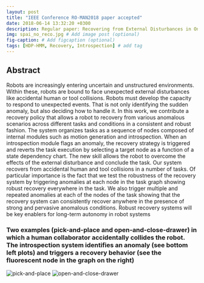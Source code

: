 ```yaml
---
layout: post
title: "IEEE Conference RO-MAN2018 paper accepted"
date: 2018-06-14 13:32:20 +0300
description: Regular paper: Recovering from External Disturbances in Online Manipulation through State-Dependent Revertive Recovery Policies
img: spai_no_reco.jpg # Add image post (optional)
fig-caption: # Add figcaption (optional)
tags: [HDP-HMM, Recovery, Introspection] # add tag
---
```

## Abstract
Robots are increasingly entering uncertain and unstructured environments. Within these, robots are bound to
face unexpected external disturbances like accidental human
or tool collisions. Robots must develop the capacity to respond
to unexpected events. That is not only identifying the sudden
anomaly, but also deciding how to handle it. In this work, we
contribute a recovery policy that allows a robot to recovery
from various anomalous scenarios across different tasks and
conditions in a consistent and robust fashion. The system
organizes tasks as a sequence of nodes composed of internal
modules such as motion generation and introspection. When an
introspection module flags an anomaly, the recovery strategy is
triggered and reverts the task execution by selecting a target
node as a function of a state dependency chart. The new
skill allows the robot to overcome the effects of the external
disturbance and conclude the task. Our system recovers from
accidental human and tool collisions in a number of tasks. Of
particular importance is the fact that we test the robustness
of the recovery system by triggering anomalies at each node
in the task graph showing robust recovery everywhere in the
task. We also trigger multiple and repeated anomalies at each
of the nodes of the task showing that the recovery system
can consistently recover anywhere in the presence of strong
and pervasive anomalous conditions. Robust recovery systems
will be key enablers for long-term autonomy in robot systems

### Two examples (pick-and-place and open-and-close-drawer) in which a human collaborator accidentally collides the robot. The introspection system identifies an anomaly (see bottom left plots) and triggers a recovery behavior (see the fluorescent node in the graph on the right)
![pick-and-place]({{site.baseurl}}/assets/img/pnp.jpg)
![open-and-close-drawer]({{site.baseurl}}/assets/img/open_drawer.jpg)


